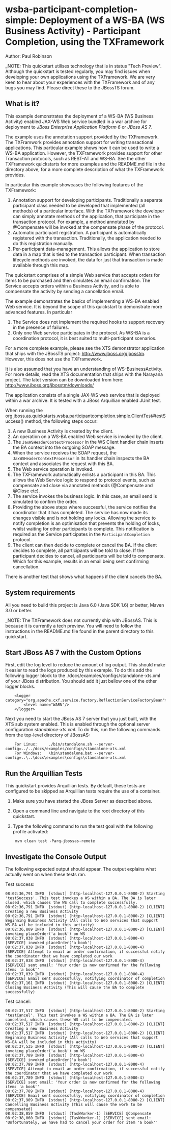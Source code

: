 wsba-participant-completion-simple: Deployment of a WS-BA (WS Business Activity) - Participant Completion, using the TXFramework
================================================================================================================================
Author: Paul Robinson

_NOTE: This quickstart utilises technology that is in status "Tech Preview". Although the quickstart is tested regularly,
you may find issues when developing your own applications using the TXFramework. We are very keen to hear about your
experiences with the TXFramework and of any bugs you may find. Please direct these to the JBossTS forum.

What is it?
-----------

This example demonstrates the deployment of a WS-BA (WS Business Activity) enabled JAX-WS Web service bundled in a war archive for deployment to *JBoss Enterprise Application Platform 6* or *JBoss AS 7*.

The example uses the annotation support provided by the TXFramework. The TXFramwork provides annotation support for
writing transactional applications. This particular example shows how it can be used to write a WS-BA application.
However, the TXFramework provides support for other Transaction protocols, such as REST-AT and WS-BA.
See the other TXFramework quickstarts for more examples and the README.md file in the directory above, for a more complete
description of what the TXFramework provides.

In particular this example showcases the following features of the TXFramework:

1. Annotation support for developing participants. Traditionally a separate participant class needed to be developed that implemented (all methods) of a particular interface. With the TXFramework the developer can simply annotate methods of the application, that participate in the transaction protocol. For example, a method annotated by @Compensate will be invoked at the compensate phase of the protocol.
2. Automatic participant registration. A participant is automatically registered with the transaction. Traditionally, the application needed to do this registration manually.
3. Per-participant data-management. This allows the application to store data in a map that is tied to the transaction participant. When transaction lifecycle methods are invoked, the data for just that transaction is made available through this map.


The quickstart comprises of a simple Web service that accepts orders for items to be purchased and then simulates an email confirmation.
The Service accepts orders within a Business Activity, and is able to compensate the activity by sending a cancellation email.

The example demonstrates the basics of implementing a WS-BA enabled Web service. It is beyond the scope of this quickstart to demonstrate more advanced features. In particular

1. The Service does not implement the required hooks to support recovery in the presence of failures.
2. Only one Web service participates in the protocol. As WS-BA is a coordination protocol, it is best suited to multi-participant scenarios.

For a more complete example, please see the XTS demonstrator application that ships with the JBossTS project: http://www.jboss.org/jbosstm. However, this does not use the TXFramework.

It is also assumed that you have an understanding of WS-BusinessActivity. For more details, read the XTS documentation
that ships with the Narayana project. The latet version can be downloaded from here: http://www.jboss.org/jbosstm/downloads/

The application consists of a single JAX-WS web service that is deployed within a war archive. It is tested with a JBoss
Arquillian enabled JUnit test.

When running the org.jboss.as.quickstarts.wsba.participantcompletion.simple.ClientTest#testSuccess() method, the
following steps occur:

1. A new Business Activity is created by the client.
2. An operation on a WS-BA enabled Web service is invoked by the client.
3. The `JaxWSHeaderContextProcessor` in the WS Client handler chain inserts the BA context into the outgoing SOAP message.
4. When the service receives the SOAP request, the `JaxWSHeaderContextProcessor` in its handler chain inspects the BA context and associates the request with this BA.
5. The Web service operation is invoked.
6. The TXFramework automatically enlists a participant in this BA. This allows the Web Service logic to respond to protocol events, such as compensate and close via annotated methods (@Compensate and @Close etc).
7. The service invokes the business logic. In this case, an email send is simulated to confirm the order.
9. Providing the above steps where successful, the service notifies the coordinator that it has completed. The service has now made its changes visible and is not holding any locks. Allowing the service to notify completion is an optimisation that prevents the holding of locks, whilst waiting for other participants to complete. This notification is required as the Service participates in the `ParticipantCompletion` protocol.
10. The client can then decide to complete or cancel the BA. If the client decides to complete, all participants will be told to close. If the participant decides to cancel, all participants will be told to compensate. Which for this example, results in an email being sent confirming cancellation.

There is another test that shows what happens if the client cancels the BA.


System requirements
-------------------

All you need to build this project is Java 6.0 (Java SDK 1.6) or better, Maven 3.0 or better.

_NOTE: The TXFramework does not currently ship with JBossAS. This is because it is currently a tech preview.
You will need to follow the instructions in the README.md file found in the parent directory to this quickstart.


Start JBoss AS 7 with the Custom Options
----------------------

First, edit the log level to reduce the amount of log output. This should make it easier to read the logs produced by this example. To do this add the
following logger block to the ./docs/examples/configs/standalone-xts.xml of your JBoss distribution. You should add it just bellow one of the other logger blocks.

        <logger category="org.apache.cxf.service.factory.ReflectionServiceFactoryBean">
            <level name="WARN"/>
        </logger>

Next you need to start the JBoss AS 7 server that you just built, with the XTS sub system enabled. This is enabled through the optional server configuration *standalone-xts.xml*. To do this, run the following commands from the top-level directory of JBossAS:

        For Linux:     ./bin/standalone.sh --server-config=../../docs/examples/configs/standalone-xts.xml
        For Windows:   \bin\standalone.bat --server-config=..\..\docs\examples\configs\standalone-xts.xml


Run the Arquillian Tests 
-------------------------

This quickstart provides Arquillian tests. By default, these tests are configured to be skipped as Arquillian tests require the use of a container. 

1. Make sure you have started the JBoss Server as described above.
2. Open a command line and navigate to the root directory of this quickstart.
3. Type the following command to run the test goal with the following profile activated:

        mvn clean test -Parq-jbossas-remote 


Investigate the Console Output
----------------------------

The following expected output should appear. The output explains what actually went on when these tests ran.

Test success:

    08:02:36,791 INFO  [stdout] (http-localhost-127.0.0.1-8080-2) Starting 'testSuccess'. This test invokes a WS within a BA. The BA is later closed, which causes the WS call to complete successfully.
    08:02:36,791 INFO  [stdout] (http-localhost-127.0.0.1-8080-2) [CLIENT] Creating a new Business Activity
    08:02:36,791 INFO  [stdout] (http-localhost-127.0.0.1-8080-2) [CLIENT] Beginning Business Activity (All calls to Web services that support WS-BA wil be included in this activity)
    08:02:36,809 INFO  [stdout] (http-localhost-127.0.0.1-8080-2) [CLIENT] invoking placeOrder('a book') on WS
    08:02:37,038 INFO  [stdout] (http-localhost-127.0.0.1-8080-4) [SERVICE] invoked placeOrder('a book')
    08:02:37,038 INFO  [stdout] (http-localhost-127.0.0.1-8080-4) [SERVICE] Attempt to email an order confirmation, if successful notify the coordinator that we have completed our work
    08:02:37,038 INFO  [stdout] (http-localhost-127.0.0.1-8080-4) [SERVICE] sent email: 'Your order is now confirmed for the following item: 'a book''
    08:02:37,039 INFO  [stdout] (http-localhost-127.0.0.1-8080-4) [SERVICE] Email sent successfully, notifying coordinator of completion
    08:02:37,161 INFO  [stdout] (http-localhost-127.0.0.1-8080-2) [CLIENT] Closing Business Activity (This will cause the BA to complete successfully)

Test cancel:

    08:02:37,517 INFO  [stdout] (http-localhost-127.0.0.1-8080-2) Starting 'testCancel'. This test invokes a WS within a BA. The BA is later cancelled, which causes these WS call to be compensated.
    08:02:37,517 INFO  [stdout] (http-localhost-127.0.0.1-8080-2) [CLIENT] Creating a new Business Activity
    08:02:37,517 INFO  [stdout] (http-localhost-127.0.0.1-8080-2) [CLIENT] Beginning Business Activity (All calls to Web services that support WS-BA will be included in this activity)
    08:02:37,535 INFO  [stdout] (http-localhost-127.0.0.1-8080-2) [CLIENT] invoking placeOrder('a book') on WS
    08:02:37,789 INFO  [stdout] (http-localhost-127.0.0.1-8080-4) [SERVICE] invoked placeOrder('a book')
    08:02:37,789 INFO  [stdout] (http-localhost-127.0.0.1-8080-4) [SERVICE] Attempt to email an order confirmation, if successful notify the coordinator that we have completed our work
    08:02:37,789 INFO  [stdout] (http-localhost-127.0.0.1-8080-4) [SERVICE] sent email: 'Your order is now confirmed for the following item: 'a book''
    08:02:37,789 INFO  [stdout] (http-localhost-127.0.0.1-8080-4) [SERVICE] Email sent successfully, notifying coordinator of completion
    08:02:37,909 INFO  [stdout] (http-localhost-127.0.0.1-8080-2) [CLIENT] Cancelling Business Activity (This will cause the work to be compensated)
    08:02:38,059 INFO  [stdout] (TaskWorker-1) [SERVICE] @Compensate
    08:02:38,060 INFO  [stdout] (TaskWorker-1) [SERVICE] sent email: 'Unfortunately, we have had to cancel your order for item 'a book''